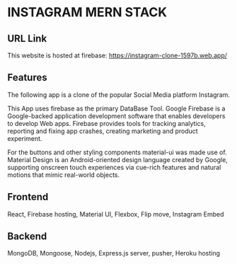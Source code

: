 # INSTAGRAM MERN STACK

## URL Link

This website is hosted at firebase: https://instagram-clone-1597b.web.app/

## Features

The following app is a clone of the popular Social Media platform Instagram.

This App uses firebase as the primary DataBase Tool. Google Firebase is a Google-backed application development software that enables developers to develop Web apps. Firebase provides tools for tracking analytics, reporting and fixing app crashes, creating marketing and product experiment.

For the buttons and other styling components material-ui was made use of. Material Design is an Android-oriented design language created by Google, supporting onscreen touch experiences via cue-rich features and natural motions that mimic real-world objects.

## Frontend

React, Firebase hosting, Material UI, Flexbox, Flip move, Instagram Embed

## Backend

MongoDB, Mongoose, Nodejs, Express.js server, pusher, Heroku hosting